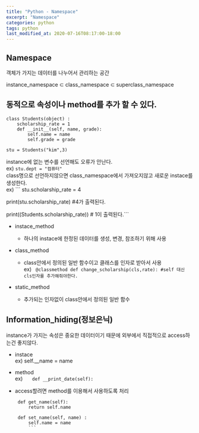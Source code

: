```yaml
---
title: "Python - Namespace"
excerpt: "Namespace"
categories: python
tags: python
last_modified_at: 2020-07-16T08:17:00-18:00
---
```

## Namespace
객체가 가지는 데이터를 나누어서 관리하는 공간  

instance_namespace ⊂ class_namespace ⊂ superclass_namespace

## 동적으로 속성이나 method를 추가 할 수 있다.
``` 
class Students(object) :
    scholarship_rate = 1
    def __init__(self, name, grade):
        self.name = name
        self.grade = grade
		
stu = Students("kim",3)
```
instance에 없는 변수를 선언해도 오류가 안난다.  
   ex) ``` stu.dept = "컴퓨터" ```  
class명으로 선언하지않으면 class_namespace에서 가져오지않고 새로운 instace를 생성한다.  
   ex) ```
stu.scholarship_rate = 4

print(stu.scholarship_rate)  #4가 출력된다.

print((Students.scholarship_rate)) # 1이 출력된다.```
- instace_method  
   - 하나의 instace에 한정된 데이터를 생성, 변경, 참조하기 위해 사용 

- class_method  
   - class안에서 정의된 일반 함수이고 클래스를 인자로 받아서 사용  
     ex) ```
    @classmethod
    def change_scholarship(cls,rate): #self 대신 cls인자를 추가해줘야한다.```  

- static_method	 
   - 추가되는 인자없이 class안에서 정의된 일반 함수  
   
## Information_hiding(정보은닉)
  instance가 가지는 속성은 중요한 데이터이기 때문에 외부에서 직접적으로 access하는건 좋지않다.  
- instace  
   ex) self.__name = name  

- method  
   ex) ```    def __print_date(self): ```  
   
- access할려면 method를 이용해서 사용하도록 처리
   ```
    def get_name(self):
        return self.name

    def set_name(self, name) :
        self.name = name
		```
